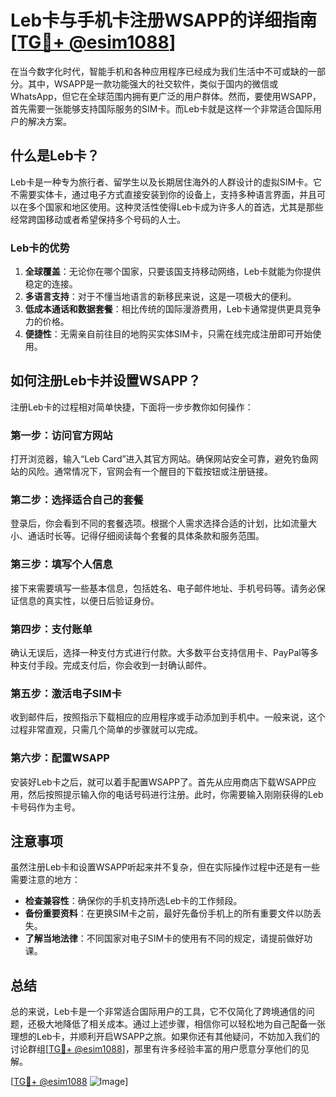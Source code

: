 # Leb卡与手机卡注册WSAPP的详细指南[[TG💪+ @esim1088](https://t.me/s/esim1088)]

在当今数字化时代，智能手机和各种应用程序已经成为我们生活中不可或缺的一部分。其中，WSAPP是一款功能强大的社交软件，类似于国内的微信或WhatsApp，但它在全球范围内拥有更广泛的用户群体。然而，要使用WSAPP，首先需要一张能够支持国际服务的SIM卡。而Leb卡就是这样一个非常适合国际用户的解决方案。

## 什么是Leb卡？

Leb卡是一种专为旅行者、留学生以及长期居住海外的人群设计的虚拟SIM卡。它不需要实体卡，通过电子方式直接安装到你的设备上，支持多种语言界面，并且可以在多个国家和地区使用。这种灵活性使得Leb卡成为许多人的首选，尤其是那些经常跨国移动或者希望保持多个号码的人士。

### Leb卡的优势

1. **全球覆盖**：无论你在哪个国家，只要该国支持移动网络，Leb卡就能为你提供稳定的连接。
2. **多语言支持**：对于不懂当地语言的新移民来说，这是一项极大的便利。
3. **低成本通话和数据套餐**：相比传统的国际漫游费用，Leb卡通常提供更具竞争力的价格。
4. **便捷性**：无需亲自前往目的地购买实体SIM卡，只需在线完成注册即可开始使用。

## 如何注册Leb卡并设置WSAPP？

注册Leb卡的过程相对简单快捷，下面将一步步教你如何操作：

### 第一步：访问官方网站

打开浏览器，输入“Leb Card”进入其官方网站。确保网站安全可靠，避免钓鱼网站的风险。通常情况下，官网会有一个醒目的下载按钮或注册链接。

### 第二步：选择适合自己的套餐

登录后，你会看到不同的套餐选项。根据个人需求选择合适的计划，比如流量大小、通话时长等。记得仔细阅读每个套餐的具体条款和服务范围。

### 第三步：填写个人信息

接下来需要填写一些基本信息，包括姓名、电子邮件地址、手机号码等。请务必保证信息的真实性，以便日后验证身份。

### 第四步：支付账单

确认无误后，选择一种支付方式进行付款。大多数平台支持信用卡、PayPal等多种支付手段。完成支付后，你会收到一封确认邮件。

### 第五步：激活电子SIM卡

收到邮件后，按照指示下载相应的应用程序或手动添加到手机中。一般来说，这个过程非常直观，只需几个简单的步骤就可以完成。

### 第六步：配置WSAPP

安装好Leb卡之后，就可以着手配置WSAPP了。首先从应用商店下载WSAPP应用，然后按照提示输入你的电话号码进行注册。此时，你需要输入刚刚获得的Leb卡号码作为主号。

## 注意事项

虽然注册Leb卡和设置WSAPP听起来并不复杂，但在实际操作过程中还是有一些需要注意的地方：

- **检查兼容性**：确保你的手机支持所选Leb卡的工作频段。
- **备份重要资料**：在更换SIM卡之前，最好先备份手机上的所有重要文件以防丢失。
- **了解当地法律**：不同国家对电子SIM卡的使用有不同的规定，请提前做好功课。

## 总结

总的来说，Leb卡是一个非常适合国际用户的工具，它不仅简化了跨境通信的问题，还极大地降低了相关成本。通过上述步骤，相信你可以轻松地为自己配备一张理想的Leb卡，并顺利开启WSAPP之旅。如果你还有其他疑问，不妨加入我们的讨论群组[[TG💪+ @esim1088](https://t.me/s/esim1088)]，那里有许多经验丰富的用户愿意分享他们的见解。

[[TG💪+ @esim1088](https://t.me/s/esim1088) ![Image](https://i.postimg.cc/4NQfJmqS/Snipaste-2025-05-13-00-14-12.png)]